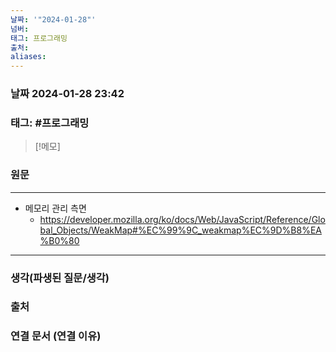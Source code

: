 ```yaml
---
날짜: '"2024-01-28"'
넘버: 
태그: 프로그래밍
출처: 
aliases:
---
```

### 날짜  2024-01-28 23:42

### 태그: #프로그래밍

>[!메모]
>

### 원문
---
- 메모리 관리 측면
	- https://developer.mozilla.org/ko/docs/Web/JavaScript/Reference/Global_Objects/WeakMap#%EC%99%9C_weakmap%EC%9D%B8%EA%B0%80
---
### 생각(파생된 질문/생각)

### 출처

### 연결 문서 (연결 이유)
